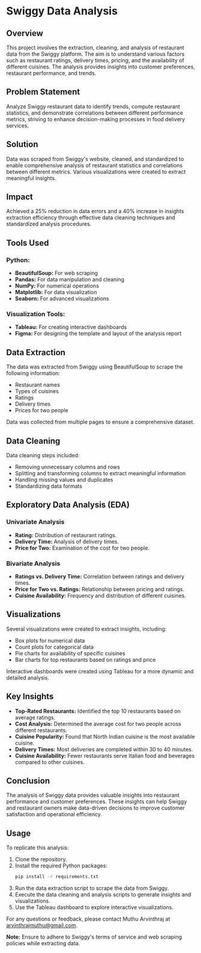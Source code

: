# Swiggy Data Analysis

## Overview
This project involves the extraction, cleaning, and analysis of restaurant data from the Swiggy platform. The aim is to understand various factors such as restaurant ratings, delivery times, pricing, and the availability of different cuisines. The analysis provides insights into customer preferences, restaurant performance, and trends.

## Problem Statement
Analyze Swiggy restaurant data to identify trends, compute restaurant statistics, and demonstrate correlations between different performance metrics, striving to enhance decision-making processes in food delivery services.

## Solution
Data was scraped from Swiggy's website, cleaned, and standardized to enable comprehensive analysis of restaurant statistics and correlations between different metrics. Various visualizations were created to extract meaningful insights.

## Impact
Achieved a 25% reduction in data errors and a 40% increase in insights extraction efficiency through effective data cleaning techniques and standardized analysis procedures.

## Tools Used
### Python:
- **BeautifulSoup:** For web scraping
- **Pandas:** For data manipulation and cleaning
- **NumPy:** For numerical operations
- **Matplotlib:** For data visualization
- **Seaborn:** For advanced visualizations

### Visualization Tools:
- **Tableau:** For creating interactive dashboards
- **Figma:** For designing the template and layout of the analysis report

## Data Extraction
The data was extracted from Swiggy using BeautifulSoup to scrape the following information:
- Restaurant names
- Types of cuisines
- Ratings
- Delivery times
- Prices for two people

Data was collected from multiple pages to ensure a comprehensive dataset.

## Data Cleaning
Data cleaning steps included:
- Removing unnecessary columns and rows
- Splitting and transforming columns to extract meaningful information
- Handling missing values and duplicates
- Standardizing data formats

## Exploratory Data Analysis (EDA)
### Univariate Analysis
- **Rating:** Distribution of restaurant ratings.
- **Delivery Time:** Analysis of delivery times.
- **Price for Two:** Examination of the cost for two people.

### Bivariate Analysis
- **Ratings vs. Delivery Time:** Correlation between ratings and delivery times.
- **Price for Two vs. Ratings:** Relationship between pricing and ratings.
- **Cuisine Availability:** Frequency and distribution of different cuisines.

## Visualizations
Several visualizations were created to extract insights, including:
- Box plots for numerical data
- Count plots for categorical data
- Pie charts for availability of specific cuisines
- Bar charts for top restaurants based on ratings and price

Interactive dashboards were created using Tableau for a more dynamic and detailed analysis.

## Key Insights
- **Top-Rated Restaurants:** Identified the top 10 restaurants based on average ratings.
- **Cost Analysis:** Determined the average cost for two people across different restaurants.
- **Cuisine Popularity:** Found that North Indian cuisine is the most available cuisine.
- **Delivery Times:** Most deliveries are completed within 30 to 40 minutes.
- **Cuisine Availability:** Fewer restaurants serve Italian food and beverages compared to other cuisines.

## Conclusion
The analysis of Swiggy data provides valuable insights into restaurant performance and customer preferences. These insights can help Swiggy and restaurant owners make data-driven decisions to improve customer satisfaction and operational efficiency.

## Usage
To replicate this analysis:
1. Clone the repository.
2. Install the required Python packages:
   ```bash
   pip install -r requirements.txt
   ```
3. Run the data extraction script to scrape the data from Swiggy.
4. Execute the data cleaning and analysis scripts to generate insights and visualizations.
5. Use the Tableau dashboard to explore interactive visualizations.

For any questions or feedback, please contact Muthu Arvinthraj at arvinthrajmuthu@gmail.com.

**Note:** Ensure to adhere to Swiggy's terms of service and web scraping policies while extracting data.
